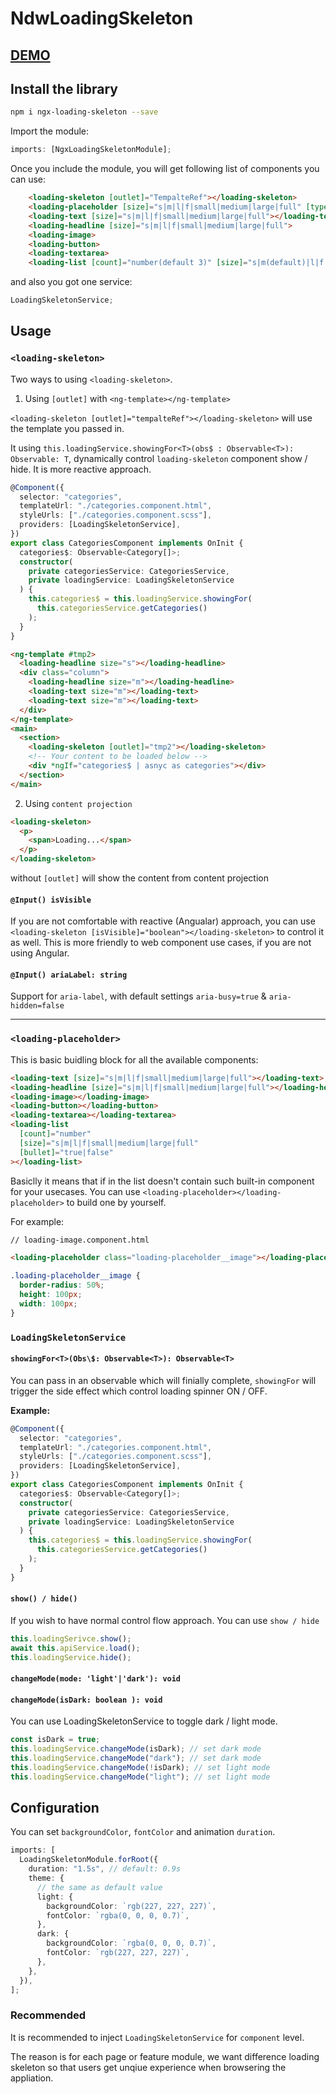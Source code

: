 # NdwLoadingSkeleton

## [DEMO](https://codesandbox.io/s/hungry-flower-0jwv5?fontsize=14&hidenavigation=1&theme=dark)

## Install the library

```bash
npm i ngx-loading-skeleton --save
```

Import the module:

```typescript
imports: [NgxLoadingSkeletonModule];
```

Once you include the module, you will get following list of components you can use:

```html
    <loading-skeleton [outlet]="TempalteRef"></loading-skeleton>
    <loading-placeholder [size]="s|m|l|f|small|medium|large|full" [type]="text|headline|image"></loading-placeholde>
    <loading-text [size]="s|m|l|f|small|medium|large|full"></loading-text>
    <loading-headline [size]="s|m|l|f|small|medium|large|full">
    <loading-image>
    <loading-button>
    <loading-textarea>
    <loading-list [count]="number(default 3)" [size]="s|m(default)|l|f|small|medium|large|full" [bullet]="true(default)|false">
```

and also you got one service:

```typescript
LoadingSkeletonService;
```

## Usage

### `<loading-skeleton>`

Two ways to using `<loading-skeleton>`.

1. Using `[outlet]` with `<ng-template></ng-template>`

`<loading-skeleton [outlet]="tempalteRef"></loading-skeleton>` will use the template you passed in.

It using `this.loadingService.showingFor<T>(obs$ : Observable<T>): Observable: T`, dynamically control `loading-skeleton` component show / hide. It is more reactive approach.

```typescript
@Component({
  selector: "categories",
  templateUrl: "./categories.component.html",
  styleUrls: ["./categories.component.scss"],
  providers: [LoadingSkeletonService],
})
export class CategoriesComponent implements OnInit {
  categories$: Observable<Category[]>;
  constructor(
    private categoriesService: CategoriesService,
    private loadingService: LoadingSkeletonService
  ) {
    this.categories$ = this.loadingService.showingFor(
      this.categoriesService.getCategories()
    );
  }
}
```

```html
<ng-template #tmp2>
  <loading-headline size="s"></loading-headline>
  <div class="column">
    <loading-headline size="m"></loading-headline>
    <loading-text size="m"></loading-text>
    <loading-text size="m"></loading-text>
  </div>
</ng-template>
<main>
  <section>
    <loading-skeleton [outlet]="tmp2"></loading-skeleton>
    <!-- Your content to be loaded below -->
    <div *ngIf="categories$ | asnyc as categories"></div>
  </section>
</main>
```

2. Using `content projection`

```html
<loading-skeleton>
  <p>
    <span>Loading...</span>
  </p>
</loading-skeleton>
```

without `[outlet]` will show the content from content projection

#### `@Input() isVisible`

If you are not comfortable with reactive (Angualar) approach, you can use `<loading-skeleton [isVisible]="boolean"></loading-skeleton>` to control it as well. This is more friendly to web component use cases, if you are not using Angular.

#### `@Input() ariaLabel: string`

Support for `aria-label`, with default settings `aria-busy=true` & `aria-hidden=false`

---

### `<loading-placeholder>`

This is basic buidling block for all the available components:

```html
<loading-text [size]="s|m|l|f|small|medium|large|full"></loading-text>
<loading-headline [size]="s|m|l|f|small|medium|large|full"></loading-headline>
<loading-image></loading-image>
<loading-button></loading-button>
<loading-textarea></loading-textarea>
<loading-list
  [count]="number"
  [size]="s|m|l|f|small|medium|large|full"
  [bullet]="true|false"
></loading-list>
```

Basiclly it means that if in the list doesn't contain such built-in component for your usecases. You can use `<loading-placeholder></loading-placeholder>` to build one by yourself.

For example:

```html
// loading-image.component.html

<loading-placeholder class="loading-placeholder__image"></loading-placeholder>
```

```css
.loading-placeholder__image {
  border-radius: 50%;
  height: 100px;
  width: 100px;
}
```

### `LoadingSkeletonService`

#### `showingFor<T>(Obs\$: Observable<T>): Observable<T>`

You can pass in an observable which will finially complete, `showingFor` will trigger
the side effect which control loading spinner ON / OFF.

**Example:**

```typescript
@Component({
  selector: "categories",
  templateUrl: "./categories.component.html",
  styleUrls: ["./categories.component.scss"],
  providers: [LoadingSkeletonService],
})
export class CategoriesComponent implements OnInit {
  categories$: Observable<Category[]>;
  constructor(
    private categoriesService: CategoriesService,
    private loadingService: LoadingSkeletonService
  ) {
    this.categories$ = this.loadingService.showingFor(
      this.categoriesService.getCategories()
    );
  }
}
```

#### `show() / hide()`

If you wish to have normal control flow approach. You can use `show / hide`

```typescript
this.loadingSerivce.show();
await this.apiService.load();
this.loadingService.hide();
```

#### `changeMode(mode: 'light'|'dark'): void`

#### `changeMode(isDark: boolean ): void`

You can use LoadingSkeletonService to toggle dark / light mode.

```typescript
const isDark = true;
this.loadingService.changeMode(isDark); // set dark mode
this.loadingService.changeMode("dark"); // set dark mode
this.loadingService.changeMode(!isDark); // set light mode
this.loadingService.changeMode("light"); // set light mode
```

## Configuration

You can set `backgroundColor`, `fontColor` and animation `duration`.

```typescript
imports: [
  LoadingSkeletonModule.forRoot({
    duration: "1.5s", // default: 0.9s
    theme: {
      // the same as default value
      light: {
        backgroundColor: `rgb(227, 227, 227)`,
        fontColor: `rgba(0, 0, 0, 0.7)`,
      },
      dark: {
        backgroundColor: `rgba(0, 0, 0, 0.7)`,
        fontColor: `rgb(227, 227, 227)`,
      },
    },
  }),
];
```

### Recommended

It is recommended to inject `LoadingSkeletonService` for `component` level.

The reason is for each page or feature module, we want difference loading skeleton so that users get unqiue experience when browsering the appliation.
